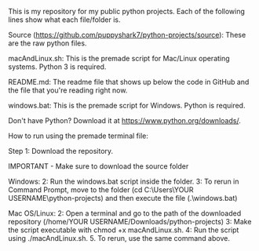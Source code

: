 This is my repository for my public python projects. Each of the following lines show what each file/folder is.

Source (https://github.com/puppyshark7/python-projects/source): These are the raw python files.

macAndLinux.sh: This is the premade script for Mac/Linux operating systems. Python 3 is required.

README.md: The readme file that shows up below the code in GitHub and the file that you're reading right now.

windows.bat: This is the premade script for Windows. Python is required.

Don't have Python? Download it at https://www.python.org/downloads/.

How to run using the premade terminal file:

Step 1: Download the repository.

IMPORTANT - Make sure to download the source folder

Windows: 2: Run the windows.bat script inside the folder. 3: To rerun in Command Prompt, move to the folder (cd C:\Users\YOUR USERNAME\python-projects) and then execute the file (.\windows.bat)

Mac OS/Linux: 2: Open a terminal and go to the path of the downloaded repository (/home/YOUR USERNAME/Downloads/python-projects) 3: Make the script executable with chmod +x macAndLinux.sh. 4: Run the script using ./macAndLinux.sh. 5. To rerun, use the same command above.